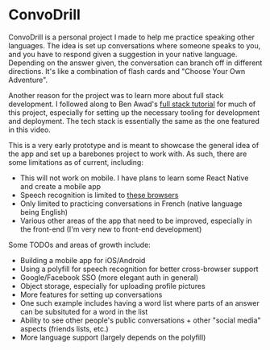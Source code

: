 # ConvoDrill

ConvoDrill is a personal project I made to help me practice speaking other languages. The idea is set up conversations where someone speaks to you, and
you have to respond given a suggestion in your native language. Depending on the answer given, the conversation can branch off in different directions.
It's like a combination of flash cards and "Choose Your Own Adventure".

Another reason for the project was to learn more about full stack development. I followed along to Ben Awad's [full stack tutorial](https://www.youtube.com/watch?v=I6ypD7qv3Z8)
for much of this project, especially for setting up the necessary tooling for development and deployment. The tech stack is essentially the same as the one featured
in this video.

This is a very early prototype and is meant to showcase the general idea of the app and set up a barebones project to work with. As such, there are some limitations as of current,
including:
 * This will not work on mobile. I have plans to learn some React Native and create a mobile app
 * Speech recognition is limited to [these browsers](https://www.npmjs.com/package/react-speech-recognition#supported-browsers)
 * Only limited to practicing conversations in French (native language being English)
 * Various other areas of the app that need to be improved, especially in the front-end (I'm very new to front-end development)
  
  
Some TODOs and areas of growth include:
 * Building a mobile app for iOS/Android
 * Using a polyfill for speech recognition for better cross-browser support
 * Google/Facebook SSO (more elegant auth in general)
 * Object storage, especially for uploading profile pictures
 * More features for setting up conversations
  * One such example includes having a word list where parts of an answer can be subsituted for a word in the list
 * Ability to see other people's public conversations + other "social media" aspects (friends lists, etc.)
 * More language support (largely depends on the polyfill)
  

